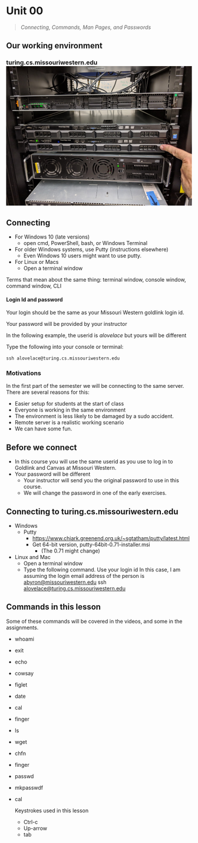 # Unit 00
> *Connecting, Commands, Man Pages, and Passwords*


## Our working environment

### turing.cs.missouriwestern.edu ![turing](images/turing.jpg)

## Connecting

* For Windows 10 (late versions)
  * open cmd, PowerShell, bash, or Windows Terminal
* For older Windows systems, use Putty (instructions elsewhere)
  * Even Windows 10 users might want to use putty.
* For Linux or Macs
  * Open a terminal window
  
Terms that mean about the same thing:  terminal window, console window, command window, CLI

#### Login Id and password

Your login should be the same as your Missouri Western goldlink login id.

Your password will be provided by your instructor

In the following example, the userid is *alovelace* but yours will be different

Type the following into your console or terminal:

    ssh alovelace@turing.cs.missouriwestern.edu

### Motivations

In the first part of the semester we will be connecting to the same server.  There are several reasons for this:

* Easier setup for students at the start of class
* Everyone is working in the same environment
* The environment is less likely to be damaged by a sudo accident.
* Remote server is a realistic working scenario
* We can have some fun.

## Before we connect

* In this course you will use the same userid as you use to log in to Goldlink and Canvas at Missouri Western.
* Your password will be different
  * Your instructor will send you the original password to use in this course.
  * We will change the password in one of the early exercises.

## Connecting to turing.cs.missouriwestern.edu

* Windows
  * Putty
    * https://www.chiark.greenend.org.uk/~sgtatham/putty/latest.html
    * Get 64-bit version,  putty-64bit-0.71-installer.msi
      * (The 0.71 might change)
* Linux and Mac
  * Open a terminal window
  * Type the following command.  Use your login id In this case, I am assuming the login email address of the person is abyron@missouriwestern.edu
     ssh alovelace@turing.cs.missouriwestern.edu


## Commands in this lesson

Some of these commands will be covered in the videos, and some in the assignments.

* whoami
* exit
* echo
* cowsay
* figlet
* date
* cal
* finger
* ls
* wget
* chfn
* finger
* passwd
* mkpasswdf
* cal
  
  Keystrokes used in this lesson
  
  * Ctrl-c
  * Up-arrow
  * tab
